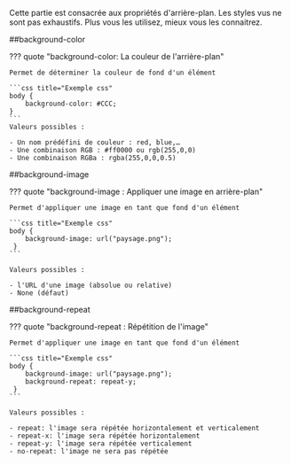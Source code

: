 Cette partie est consacrée aux propriétés d'arrière-plan.
Les styles vus ne sont pas exhaustifs.  Plus vous les utilisez, mieux vous les connaitrez.

##background-color

??? quote "background-color: La couleur de l'arrière-plan"
    
    Permet de déterminer la couleur de fond d'un élément

    ```css title="Exemple css"   
    body { 
	    background-color: #CCC;
    }
    ```
    Valeurs possibles :

    - Un nom prédéfini de couleur : red, blue,…
    - Une combinaison RGB : #ff0000 ou rgb(255,0,0)
    - Une combinaison RGBa : rgba(255,0,0,0.5)
     
##background-image 

??? quote "background-image : Appliquer une image en arrière-plan"
    
    Permet d'appliquer une image en tant que fond d'un élément

    ```css title="Exemple css"   
    body { 
	    background-image: url("paysage.png");
     }
    ```

    Valeurs possibles :

    - l'URL d'une image (absolue ou relative)
    - None (défaut)
        
##background-repeat 

??? quote "background-repeat : Répétition de l'image"
    
    Permet d'appliquer une image en tant que fond d'un élément

    ```css title="Exemple css"   
    body { 
	    background-image: url("paysage.png");
        background-repeat: repeat-y;
     }
    ```

    Valeurs possibles :

    - repeat: l'image sera répétée horizontalement et verticalement
    - repeat-x: l'image sera répétée horizontalement
    - repeat-y: l'image sera répétée verticalement
    - no-repeat: l'image ne sera pas répétée
            


 